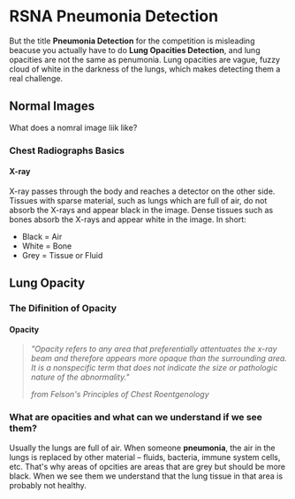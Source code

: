 # RSNA Pneumonia Detection

But the title **Pneumonia Detection** for the competition is misleading beacuse you actually have to do **Lung Opacities Detection**, and lung opacities are not the same as penumonia. Lung opacities are vague, fuzzy cloud of white in the darkness of the lungs, which makes detecting them a real challenge.

## Normal Images

What does a nomral image liik like?

### Chest Radiographs Basics

#### X-ray

X-ray passes through the body and reaches a detector on the other side. Tissues with sparse material, such as lungs which are full of air, do not absorb the X-rays and appear black in the image. Dense tissues such as bones absorb the X-rays and appear white in the image. In short:

- Black = Air
- White = Bone
- Grey = Tissue or Fluid

## Lung Opacity

### The Difinition of Opacity

#### Opacity

> *"Opacity refers to any area that preferentially attentuates the x-ray beam and therefore appears more opaque than the surrounding area. It is a nonspecific term that does not indicate the size or pathologic nature of the abnormality."* 
>
> *from Felson's Principles of Chest Roentgenology*

### What are opacities and what can we understand if we see them?

Usually the lungs are full of air. When someone **pneumonia**, the air in the lungs is replaced by other material – fluids, bacteria, immune system cells, etc. That's why areas of opcities are areas that are grey but should be more black. When we see them we understand that the lung tissue in that area is probably not healthy.